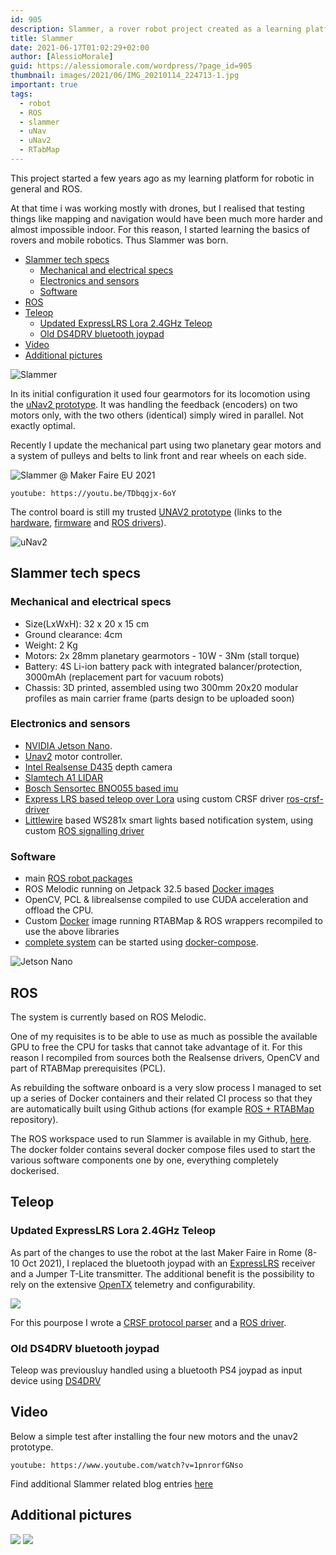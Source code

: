```yaml
---
id: 905
description: Slammer, a rover robot project created as a learning platform for mobile robots
title: Slammer
date: 2021-06-17T01:02:29+02:00
author: [AlessioMorale]
guid: https://alessiomorale.com/wordpress/?page_id=905
thumbnail: images/2021/06/IMG_20210114_224713-1.jpg
important: true
tags:
  - robot
  - ROS
  - slammer
  - uNav
  - uNav2
  - RTabMap
---
```


This project started a few years ago as my learning platform for robotic in general and ROS.

At that time i was working mostly with drones, but I realised that testing things like mapping and navigation would have been much more harder and almost impossible indoor. For this reason, I started learning the basics of rovers and mobile robotics. Thus Slammer was born.

- [Slammer tech specs](#slammer-tech-specs)
  - [Mechanical and electrical specs](#mechanical-and-electrical-specs)
  - [Electronics and sensors](#electronics-and-sensors)
  - [Software](#software)
- [ROS](#ros)
- [Teleop](#teleop)
  - [Updated ExpressLRS Lora 2.4GHz Teleop](#updated-expresslrs-lora-24ghz-teleop)
  - [Old DS4DRV bluetooth joypad](#old-ds4drv-bluetooth-joypad)
- [Video](#video)
- [Additional pictures](#additional-pictures)

![Slammer](images/2021/10/IMG_20211008_183528.jpg)

In its initial configuration it used four gearmotors for its locomotion using the [uNav2 prototype](./unav2). It was handling the feedback (encoders) on two motors only, with the two others (identical) simply wired in parallel. Not exactly optimal.

Recently I update the mechanical part using two planetary gear motors and a system of pulleys and belts to link front and rear wheels on each side.

![Slammer @ Maker Faire EU 2021](images/2021/10/IMG_20210425_164140.jpg)

`youtube: https://youtu.be/TDbqgjx-6oY`

The control board is still my trusted [UNAV2 prototype](./unav2) (links to the [hardware](https://github.com/AlessioMorale/unav2_hardware/tree/master/integrated_board), [firmware](https://github.com/AlessioMorale/unav2_stm32) and [ROS drivers](https://github.com/AlessioMorale/unav2_ros)).

![uNav2](images/2021/06/DSC8028.jpg)

## Slammer tech specs

### Mechanical and electrical specs

- Size(LxWxH): 32 x 20 x 15 cm
- Ground clearance: 4cm
- Weight: 2 Kg
- Motors: 2x 28mm planetary gearmotors - 10W - 3Nm (stall torque)
- Battery: 4S Li-ion battery pack with integrated balancer/protection, 3000mAh (replacement part for vacuum robots)
- Chassis: 3D printed, assembled using two 300mm 20x20 modular profiles as main carrier frame (parts design to be uploaded soon)

### Electronics and sensors

- [NVIDIA Jetson Nano](https://www.nvidia.com/object/embedded-systems-dev-kits-modules.html).
- [Unav2](https://blog.alessiomorale.com/unav2) motor controller.
- [Intel Realsense D435](https://www.intelrealsense.com/depth-camera-d435/) depth camera
- [Slamtech A1 LIDAR](https://www.slamtec.com/en/Lidar/A1)
- [Bosch Sensortec BNO055 based imu](https://www.bosch-sensortec.com/products/smart-sensors/bno055/)
- [Express LRS based teleop over Lora](https://github.com/ExpressLRS/ExpressLRS) using custom CRSF driver [ros-crsf-driver](https://github.com/AlessioMorale/ros_crsf_driver)
- [Littlewire](https://littlewire.github.io/) based WS281x smart lights based notification system, using custom [ROS signalling driver](https://github.com/AlessioMorale/ros_signalling)

### Software

- main [ROS robot packages](https://github.com/AlessioMorale/slammer_rover)
- ROS Melodic running on Jetpack 32.5 based [Docker images](https://github.com/AlessioMorale/jetson-ros-perception)
- OpenCV, PCL & librealsense compiled to use CUDA acceleration and offload the CPU.
- Custom [Docker](https://github.com/AlessioMorale/jetson-ros-rtabmap) image running RTABMap & ROS wrappers recompiled to use the above libraries
- [complete system](https://github.com/AlessioMorale/slammer_rover) can be started using [docker-compose](https://github.com/AlessioMorale/slammer_rover/tree/master/docker).

![Jetson Nano](images/2021/06/IMG_20210321_235444.jpg)

## ROS

The system is currently based on ROS Melodic.

One of my requisites is to be able to use as much as possible the available GPU to free the CPU for tasks that cannot take advantage of it. For this reason I recompiled from sources both the Realsense drivers, OpenCV and part of RTABMap prerequisites (PCL).

As rebuilding the software onboard is a very slow process I managed to set up a series of Docker containers and their related CI process so that they are automatically built using Github actions (for example [ROS + RTABMap](https://github.com/AlessioMorale/jetson-ros-rtabmap) repository).

The ROS workspace used to run Slammer is available in my Github, [here](https://github.com/AlessioMorale/rover_launch_files). The docker folder contains several docker compose files used to start the various software components one by one, everything completely dockerised.

## Teleop

### Updated ExpressLRS Lora 2.4GHz Teleop

As part of the changes to use the robot at the last Maker Faire in Rome (8-10 Oct 2021), I replaced the bluetooth joypad with an [ExpressLRS](https://www.expresslrs.org) receiver and a Jumper T-Lite transmitter. The additional benefit is the possibility to rely on the extensive [OpenTX](https://www.open-tx.org/) telemetry and configurability.

![](images/2021/10/IMG_20211006_232200.jpg)

For this pourpose I wrote a [CRSF protocol parser](https://github.com/AlessioMorale/crsf_parser) and a [ROS driver](https://github.com/AlessioMorale/ros_crsf_driver).

### Old DS4DRV bluetooth joypad

Teleop was previousluy handled using a bluetooth PS4 joypad as input device using [DS4DRV](https://pypi.org/project/ds4drv/)

## Video

Below a simple test after installing the four new motors and the unav2 prototype.

`youtube: https://www.youtube.com/watch?v=1pnrorfGNso`

Find additional Slammer related blog entries [here](/tag/slammer)

## Additional pictures

![](images/2021/10/IMG_20210423_173919.jpg)
![](images/2021/10/IMG_20210425_164120.jpg)
